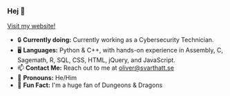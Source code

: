 ### Hej 👋

[Visit my website!](https://svarthatt.se/)

- 🔒 **Currently doing:** Currently working as a Cybersecurity Technician.
- 🖥️ **Languages:** Python & C++, with hands-on experience in Assembly, C, Sagemath, R, SQL, CSS, HTML, jQuery, and JavaScript.
- 📫 **Contact Me:** Reach out to me at [oliver@svarthatt.se](mailto:oliver@svarthatt.se)
- 🌈 **Pronouns:** He/Him
- 🎲 **Fun Fact:** I'm a huge fan of Dungeons & Dragons
